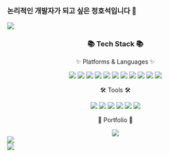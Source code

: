 ### 논리적인 개발자가 되고 싶은 정호석입니다 👋

<!--
**JungHoSuk/JungHoSuk** is a ✨ _special_ ✨ repository because its `README.md` (this file) appears on your GitHub profile.

Here are some ideas to get you started:

- 🔭 I’m currently working on ...
- 🌱 I’m currently learning ...
- 👯 I’m looking to collaborate on ...
- 🤔 I’m looking for help with ...
- 💬 Ask me about ...
- 📫 How to reach me: ...
- 😄 Pronouns: ...
- ⚡ Fun fact: ...
-->
<img src="https://capsule-render.vercel.app/api?type=waving&color=auto&height=200&section=header&text=JungHoSuk&fontSize=90" />
<div align=center>
	<h3>📚 Tech Stack 📚</h3>
	<p>✨ Platforms & Languages ✨</p>
</div>
<div align="center">
	<img src="https://img.shields.io/badge/Java-007396?style=flat&logo=Jameson&logoColor=white" />
	<img src="https://img.shields.io/badge/HTML5-E34F26?style=flat&logo=HTML5&logoColor=white" />
	<img src="https://img.shields.io/badge/CSS-1572B6?style=flat&logo=CSS3&logoColor=white" />
	<img src="https://img.shields.io/badge/JavaScript-F7DF1E?style=flat&logo=JavaScript&logoColor=white" />
	<img src="https://img.shields.io/badge/jQuery-0769AD?style=flat&logo=jQuery&logoColor=white" />
	<img src="https://img.shields.io/badge/Spring Boot-6DB33F?style=flat&logo=Spring Boot&logoColor=white" />
	<img src="https://img.shields.io/badge/Oracle-F80000?style=flat&logo=Oracle&logoColor=white" />
	<img src="https://img.shields.io/badge/MySQL-4479A1?style=flat&logo=MySQL&logoColor=white" />
	<img src="https://img.shields.io/badge/Gradle-02303A?style=flat&logo=Gradle&logoColor=white" />
	<img src="https://img.shields.io/badge/Mybatis-008080?style=flat&logo=LaTeX&logoColor=white" />
	<img src="https://img.shields.io/badge/Thymeleaf-005F0F?style=flat&logo=Thymeleaf&logoColor=white" />
	
</div>
<div align=center>
	<p>🛠 Tools 🛠</p>
</div>
<div align="center">
	<img src="https://img.shields.io/badge/Eclipse-2C2255?style=flat&logo=Eclipse&logoColor=white" />
	<img src="https://img.shields.io/badge/IntelliJ-000000?style=flat&logo=IntelliJ IDEA&logoColor=white" />
	<img src="https://img.shields.io/badge/Visual Stuido Code-007ACC?style=flat&logo=Visual Studio Code&logoColor=white" />
	<img src="https://img.shields.io/badge/Git-F05032?style=flat&logo=Git&logoColor=white" />
	<img src="https://img.shields.io/badge/GitHub-181717?style=flat&logo=GitHub&logoColor=white" />
	<img src="https://img.shields.io/badge/SourceTree-0052CC?style=flat&logo=SourceTree&logoColor=white" />
</div>

<div align=center>
	<p>🎨 Portfolio 🎨</p>
</div>
<div align=center>
	<a href="https://aboard-cobbler-6d6.notion.site/a4a827a3ef924bb9abf9685a05d2b606">
		<img src="https://img.shields.io/badge/Notion-000000?style=flat&logo=Notion&logoColor=white" />
	</a>
</div>
<img src="https://github-readme-stats.vercel.app/api/top-langs/?username=JungHoSuk&layout=compact"><br>
<img src="https://github-readme-stats.vercel.app/api?username=JungHoSuk&show_icons=true">
